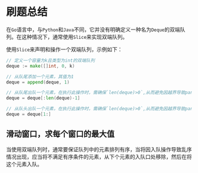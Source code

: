 # 刷题总结

在`Go`语言中，与`Python`和`Java`不同，它并没有明确定义一种名为`Deque`的双端队列。在这种情况下，通常使用`Slice`来实现双端队列。

使用`Slice`来声明和操作一个双端队列，示例如下：

```go
// 定义一个容量为k且类型为int的双端队列
deque := make([]int, 0, k)

// 从队尾添加一个元素，其值为1
deque = append(deque, 1)

// 从队尾出队一个元素，在执行此操作时，需确保`len(deque)>0`,从而避免因越界导致panic
deque = deque[:len(deque)-1]

// 从队头出队一个元素，在执行此操作时，需确保`len(deque)>0`,从而避免因越界导致panic
deque = deque[1:]
```

## 滑动窗口，求每个窗口的最大值

当使用双端队列时，通常要保证队列中的元素排列有序，当将因入队操作导致乱序情况出现，应当将不满足有序条件的元素，从下个元素的入队口处移除，然后在将这个元素入队。